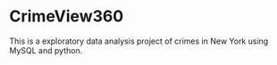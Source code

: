 # CrimeView360
This is a exploratory data analysis project of crimes in New York using MySQL and python.
